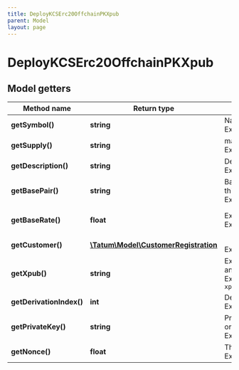 ```yaml
---
title: DeployKCSErc20OffchainPKXpub
parent: Model
layout: page
---
```


# DeployKCSErc20OffchainPKXpub

## Model getters

Method name | Return type | Description | Notes
------------ | ------------- | ------------- | -------------
**getSymbol()** | **string** | Name of the ERC20 token - stored as a symbol on Blockchain <br>Example: `MT` |
**getSupply()** | **string** | max supply of ERC20 token. <br>Example: `10000000` |
**getDescription()** | **string** | Description of the ERC20 token <br>Example: `My ERC20 Token` |
**getBasePair()** | **string** | Base pair for ERC20 token. 1 token will be equal to 1 unit of base pair. Transaction value will be calculated according to this base pair. <br>Example: `EUR` |
**getBaseRate()** | **float** | Exchange rate of the base pair. Each unit of the created curency will represent value of baseRate*1 basePair. <br>Example: `1` | [optional] [default to 1]
**getCustomer()** | [**\Tatum\Model\CustomerRegistration**](../CustomerRegistration) |  <br>Example: `null` | [optional]
**getXpub()** | **string** | Extended public key (xpub), from which address, where all initial supply will be stored, will be generated. Either xpub and derivationIndex, or address must be present, not both. <br>Example: `xpub6EsCk1uU6cJzqvP9CdsTiJwT2rF748YkPnhv5Qo8q44DG7nn2vbyt48YRsNSUYS44jFCW9gwvD9kLQu9AuqXpTpM1c5hgg9PsuBLdeNncid` |
**getDerivationIndex()** | **int** | Derivation index for xpub to generate specific deposit address. <br>Example: `0` |
**getPrivateKey()** | **string** | Private key of Ethereum account address, from which gas for deployment of ERC20 will be paid. Private key, mnemonic or signature Id must be present. <br>Example: `0x05e150c73f1920ec14caa1e0b6aa09940899678051a78542840c2668ce5080c2` |
**getNonce()** | **float** | The nonce to be set to the transaction; if not present, the last known nonce will be used <br>Example: `null` | [optional]


